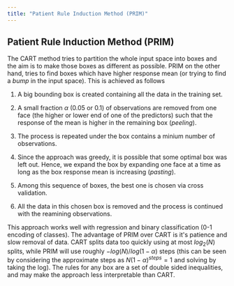 ```yaml
---
title: "Patient Rule Induction Method (PRIM)"
---
```


## Patient Rule Induction Method (PRIM)

The CART method tries to partition the whole input space into boxes and the aim is to make those boxes as different as possible. PRIM on the other hand, tries to find boxes which have higher response mean (or trying to find a _bump_ in the input space). This is achieved as follows

1.  A big bounding box is created containing all the data in the training set.

2.  A small fraction $\alpha$ (0.05 or 0.1) of observations are removed from one face (the higher or lower end of one of the predictors) such that the response of the mean is higher in the remaining box (_peeling_).

3.  The process is repeated under the box contains a minium number of observations.

4.  Since the approach was greedy, it is possible that some optimal box was left out. Hence, we expand the box by expanding one face at a time as long as the box response mean is increasing (_pasting_).

5.  Among this sequence of boxes, the best one is chosen via cross validation.

6.  All the data in this chosen box is removed and the process is continued with the reamining observations.

This approach works well with regression and binary classification (0-1 encoding of classes). The advantage of PRIM over CART is it's patience and slow removal of data. CART splits data too quickly using at most $log_{2}(N)$ splits, while PRIM will use roughly $-log(N)/log(1-\alpha)$ steps (this can be seen by considering the approximate steps as $N(1-\alpha)^{steps} = 1$ and solving by taking the log). The rules for any box are a set of double sided inequalities, and may make the approach less interpretable than CART.
